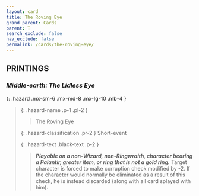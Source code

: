 ```yaml
---
layout: card
title: The Roving Eye
grand_parent: Cards
parent: T
search_exclude: false
nav_exclude: false
permalink: /cards/the-roving-eye/
---
```


## PRINTINGS


### _Middle-earth: The Lidless Eye_

{: .hazard .mx-sm-6 .mx-md-8 .mx-lg-10 .mb-4 }
> {: .hazard-name .p-1 .pl-2 }
> > <div class="hazard-mp"></div>
> > <div class="card-name">The Roving Eye</div>
>
> {: .hazard-classification .pr-2 }
> Short-event
>
> {: .hazard-text .black-text .p-2 }
> > ***Playable on a non-Wizard, non-Ringwraith, character bearing a Palantir, greater item, or ring that is not a gold ring.*** Target character is forced to make corruption check modified by -2. If the character would normally be eliminated as a result of this check, he is instead discarded (along with all card splayed with him). 
>
